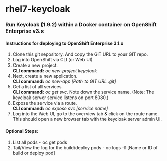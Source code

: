 # rhel7-keycloak
### Run Keycloak (1.9.2) within a Docker container on OpenShift Enterprise v3.x

#### Instructions for deploying to OpenShift Enterprise 3.1.x
1. Clone this git repository.  And copy the GIT URL to your GIT repo.  
2. Log into OpenShift via CLI (or Web UI)  
3. Create a new project.  
  **CLI command:** _oc new-project keycloak_   
4. Next, create a new application.  
  **CLI command:** _oc new-app [Path to GIT URL .git]_  
5. Get a list of all services.  
  **CLI command:** _oc get svc_. Note down the service name. (Note: The keycloak server service listens on port 8080.)    
6. Expose the service via a route.  
  **CLI command:** _oc expose svc [service name]_    
7. Log into the Web UI, go to the overview tab & click on the route name. This should open a new browser tab with the keycloak server admin UI.  


#### Optional Steps:
1. List all pods - oc get pods  
2. Tail/View the log for the build/deploy pods - oc logs -f [Name or ID of build or deploy pod]  

